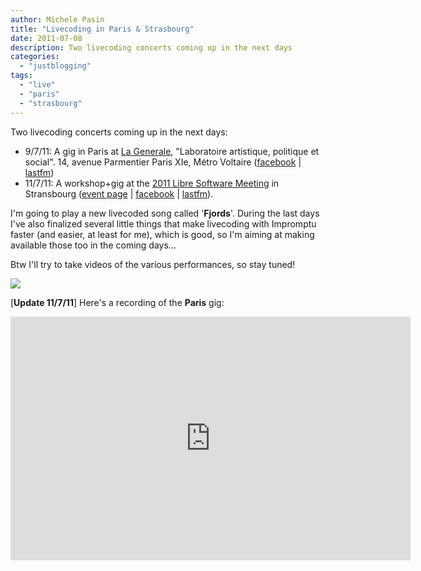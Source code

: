 ```yaml
---
author: Michele Pasin
title: "Livecoding in Paris & Strasbourg"
date: 2011-07-08
description: Two livecoding concerts coming up in the next days
categories: 
  - "justblogging"
tags: 
  - "live"
  - "paris"
  - "strasbourg"
---
```


Two livecoding concerts coming up in the next days:

*  9/7/11: A gig in Paris at [La Generale](http://lagenerale.fr/), "Laboratoire artistique, politique et social". 14, avenue Parmentier Paris XIe, Métro Voltaire ([facebook](http://www.facebook.com/event.php?eid=238044802881179) | [lastfm](http://www.last.fm/event/1989879+Livecoding+concert))
*  11/7/11: A workshop+gig at the [2011 Libre Software Meeting](http://2011.rmll.info/?lang=en) in Stransbourg ([event page](http://2011.rmll.info/Programme-du-festival?lang=en) | [facebook](http://www.facebook.com/event.php?eid=247195045307080) | [lastfm](http://www.last.fm/event/1989716+Livecoding+concert)).

I'm going to play a new livecoded song called '**Fjords**'. During the last days I've also finalized several little things that make livecoding with Impromptu faster (and easier, at least for me), which is good, so I'm aiming at making available those too in the coming days...

Btw I'll try to take videos of the various performances, so stay tuned!        

[![](/media/static/blog_img/5906464358_a5a45afa02_z.jpg)](http://www.flickr.com/photos/danstowell/5906464358/ "Untitled by danstowell, on Flickr")

\[**Update 11/7/11**\] Here's a recording of the **Paris** gig:

<iframe width="640" height="390" src="http://www.youtube.com/embed/Gh6TuUkeBZw" frameborder="0" allowfullscreen></iframe>
